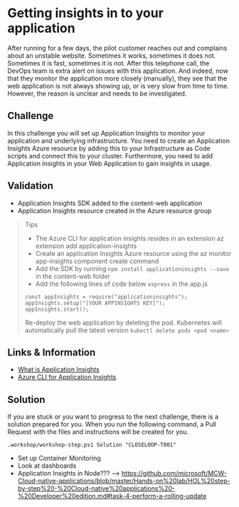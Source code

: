 # Getting insights in to your application
After running for a few days, the pilot customer reaches out and complains about an unstable website. Sometimes it works, sometimes it does not. Sometimes it is fast, sometimes it is not. After this telephone call, the DevOps team is extra alert on issues with this application. And indeed, now that they monitor the application more closely (manually), they see that the web application is not always showing up, or is very slow from time to time. However, the reason is unclear and needs to be investigated.

## Challenge
In this challenge you will set up Application Insights to monitor your application and underlying infrastructure. You need to create an Application Insights Azure resource by adding this to your Infrastructure as Code scripts and connect this to your cluster. Furthermore, you need to add Application Insights in your Web Application to gain insights in usage.

## Validation
* Application Insights SDK added to the content-web application
* Application Insights resource created in the Azure resource group

> Tips
> * The Azure CLI for application insights resides in an extension az extension add application-insights
> * Create an application Insights Azure resource using the az monitor app-insights component create command
> * Add the SDK by running `npm install applicationinsights --save` in the content-web folder
> * Add the following lines of code below `express` in the app.js
>```
> const appInsights = require("applicationinsights");
> appInsights.setup("[YOUR APPINSIGHTS KEY]");
> appInsights.start();
> ```
> Re-deploy the web application by deleting the pod. Kubernetes will automatically pull the latest version `kubectl delete pods <pod >name>`

## Links & Information
* [What is Application Insights](https://docs.microsoft.com/en-us/azure/azure-monitor/app/app-insights-overview#:~:text=Application%20Insights%2C%20a%20feature%20of,to%20monitor%20your%20live%20applications.&text=It%20can%20monitor%20and%20analyze,with%20Visual%20Studio%20App%20Center.)
* [Azure CLI for Application Insights](https://docs.microsoft.com/en-us/cli/azure/ext/application-insights/monitor/app-insights?view=azure-cli-latest)


## Solution
If you are stuck or you want to progress to the next challenge, there is a solution prepared for you. When you run the following command, a Pull Request with the files and instructions will be created for you. 

```
.workshop/workshop-step.ps1 Solution "CLOSELOOP-T001"
```



* Set up Container Monitoring
* Look at dashboards
* Application Insights in Node??? --> https://github.com/microsoft/MCW-Cloud-native-applications/blob/master/Hands-on%20lab/HOL%20step-by-step%20-%20Cloud-native%20applications%20-%20Developer%20edition.md#task-4-perform-a-rolling-update
